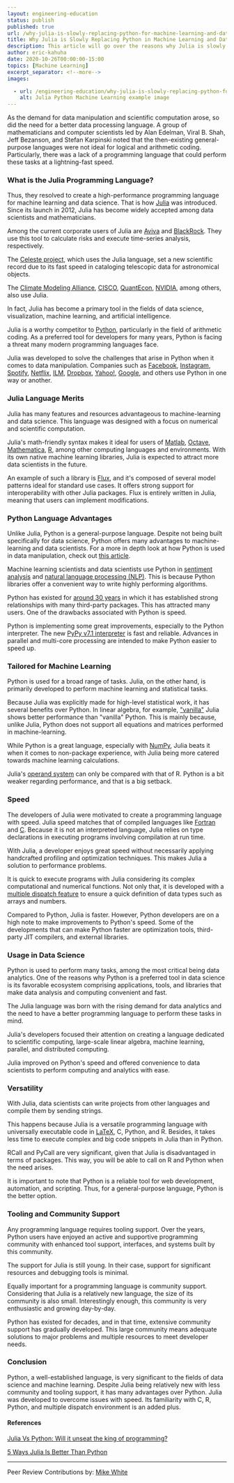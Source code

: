 ```yaml
---
layout: engineering-education
status: publish
published: true
url: /why-julia-is-slowly-replacing-python-for-machine-learning-and-data-science/
title: Why Julia is Slowly Replacing Python in Machine Learning and Data Science
description: This article will go over the reasons why Julia is slowly replacing Python within Machine Learning and Data Science
author: eric-kahuha
date: 2020-10-26T00:00:00-15:00
topics: [Machine Learning]
excerpt_separator: <!--more-->
images:

  - url: /engineering-education/why-julia-is-slowly-replacing-python-for-machine-learning-and-data-science/hero.jpg
    alt: Julia Python Machine Learning example image
---
```

As the demand for data manipulation and scientific computation arose, so did the need for a better data processing language. A group of mathematicians and computer scientists led by Alan Edelman, Viral B. Shah, Jeff Bezanson, and Stefan Karpinski noted that the then-existing general-purpose languages were not ideal for logical and arithmetic coding. Particularly, there was a lack of a programming language that could perform these tasks at a lightning-fast speed.
<!--more-->
### What is the Julia Programming Language?
Thus, they resolved to create a high-performance programming language for machine learning and data science. That is how [Julia](https://julialang.org/) was introduced. Since its launch in 2012, Julia has become widely accepted among data scientists and mathematicians.

Among the current corporate users of Julia are [Aviva](https://www.aviva.com/) and [BlackRock](https://www.blackrock.com/corporate). They use this tool to calculate risks and execute time-series analysis, respectively.

The [Celeste project](https://juliacomputing.com/case-studies/celeste/), which uses the Julia language, set a new scientific record due to its fast speed in cataloging telescopic data for astronomical objects.

The [Climate Modeling Alliance](https://clima.caltech.edu/), [CISCO](https://www.cisco.com/), [QuantEcon](https://quantecon.org/), [NVIDIA](https://www.nvidia.com/en-us/), among others, also use Julia.

In fact, Julia has become a primary tool in the fields of data science, visualization, machine learning, and artificial intelligence.

Julia is a worthy competitor to [Python](https://www.python.org/), particularly in the field of arithmetic coding. As a preferred tool for developers for many years, Python is facing a threat many modern programming languages face.

Julia was developed to solve the challenges that arise in Python when it comes to data manipulation. Companies such as [Facebook](https://www.facebook.com/), [Instagram](https://www.instagram.com/?hl=en), [Spotify](https://www.spotify.com/), [Netflix](https://www.netflix.com/), [ILM](https://www.ilm.com/), [Dropbox](https://www.dropbox.com/), [Yahoo!](https://mail.yahoo.com/), [Google](https://google.com/), and others use Python in one way or another.

### Julia Language Merits
Julia has many features and resources advantageous to machine-learning and data science. This language was designed with a focus on numerical and scientific computation.

Julia's math-friendly syntax makes it ideal for users of [Matlab](https://www.mathworks.com/products/matlab.html), [Octave](https://www.gnu.org/software/octave/about), [Mathematica](https://www.mathematica.org/), [R](https://www.r-project.org/), among other computing languages and environments. With its own native machine learning libraries, Julia is expected to attract more data scientists in the future.

An example of such a library is [Flux](https://fluxml.ai/), and it's composed of several model patterns ideal for standard use cases. It offers strong support for interoperability with other Julia packages. Flux is entirely written in Julia, meaning that users can implement modifications.

### Python Language Advantages
Unlike Julia, Python is a general-purpose language. Despite not being built specifically for data science, Python offers many advantages to machine-learning and data scientists. For a more in depth look at how Python is used in data manipulation, check out [this article](/engineering-education/matplotlib-visualization-python/).

Machine learning scientists and data scientists use Python in [sentiment analysis](https://en.wikipedia.org/wiki/Sentiment_analysis) and [natural language processing (NLP)](/engineering-education/five-real-life-use-cases-of-natural-language-processing-nlp/). This is because Python libraries offer a convenient way to write highly performing algorithms.

Python has existed for [around 30 years](https://en.wikipedia.org/wiki/Python_(programming_language)) in which it has established strong relationships with many third-party packages. This has attracted many users. One of the drawbacks associated with Python is speed.

Python is implementing some great improvements, especially to the Python interpreter. The new [PyPy v7.1 interpreter](https://doc.pypy.org/en/latest/release-v7.1.0.html) is fast and reliable. Advances in parallel and multi-core processing are intended to make Python easier to speed up.

### Tailored for Machine Learning
Python is used for a broad range of tasks. Julia, on the other hand, is primarily developed to perform machine learning and statistical tasks.

Because Julia was explicitly made for high-level statistical work, it has several benefits over Python. In linear algebra, for example, ["vanilla"](https://en.wikipedia.org/wiki/Vanilla_software) Julia shows better performance than "vanilla" Python. This is mainly because, unlike Julia, Python does not support all equations and matrices performed in machine-learning.

While Python is a great language, especially with [NumPy](https://numpy.org/), Julia beats it when it comes to non-package experience, with Julia being more catered towards machine learning calculations.

Julia's [operand system](https://docs.julialang.org/en/v1/base/math/) can only be compared with that of R. Python is a bit weaker regarding performance, and that is a big setback.

### Speed
The developers of Julia were motivated to create a programming language with speed. Julia speed matches that of compiled languages like [Fortran](https://www.fortran.com/) and [C](https://www.learn-c.org/). Because it is not an interpreted language, Julia relies on type declarations in executing programs involving compilation at run time.

With Julia, a developer enjoys great speed without necessarily applying handcrafted profiling and optimization techniques. This makes Julia a solution to performance problems.

It is quick to execute programs with Julia considering its complex computational and numerical functions. Not only that, it is developed with a [multiple dispatch feature](https://discourse.julialang.org/t/why-is-multiple-dispatch-a-feature/) to ensure a quick definition of data types such as arrays and numbers.

Compared to Python, Julia is faster. However, Python developers are on a high note to make improvements to Python's speed. Some of the developments that can make Python faster are optimization tools, third-party JIT compilers, and external libraries.

### Usage in Data Science
Python is used to perform many tasks, among the most critical being data analytics. One of the reasons why Python is a preferred tool in data science is its favorable ecosystem comprising applications, tools, and libraries that make data analysis and computing convenient and fast.

The Julia language was born with the rising demand for data analytics and the need to have a better programming language to perform these tasks in mind.

Julia's developers focused their attention on creating a language dedicated to scientific computing, large-scale linear algebra, machine learning, parallel, and distributed computing.

Julia improved on Python's speed and offered convenience to data scientists to perform computing and analytics with ease.

### Versatility
With Julia, data scientists can write projects from other languages and compile them by sending strings.

This happens because Julia is a versatile programming language with universally executable code in [LaTeX](https://www.latex-project.org/), C, Python, and R. Besides, it takes less time to execute complex and big code snippets in Julia than in Python.

RCall and PyCall are very significant, given that Julia is disadvantaged in terms of packages. This way, you will be able to call on R and Python when the need arises.

It is important to note that Python is a reliable tool for web development, automation, and scripting. Thus, for a general-purpose language, Python is the better option.

### Tooling and Community Support
Any programming language requires tooling support. Over the years, Python users have enjoyed an active and supportive programming community with enhanced tool support, interfaces, and systems built by this community.

The support for Julia is still young. In their case, support for significant resources and debugging tools is minimal.

Equally important for a programming language is community support. Considering that Julia is a relatively new language, the size of its community is also small. Interestingly enough, this community is very enthusiastic and growing day-by-day.

Python has existed for decades, and in that time, extensive community support has gradually developed. This large community means adequate solutions to major problems and multiple resources to meet developer needs.

### Conclusion
Python, a well-established language, is very significant to the fields of data science and machine learning. Despite Julia being relatively new with less community and tooling support, it has many advantages over Python. Julia was developed to overcome issues with speed. Its familiarity with C, R, Python, and multiple dispatch environment is an added plus.

#### References
[Julia Vs Python: Will it unseat the king of programming?](https://theiotmagazine.com/julia-vs-python-will-it-unseat-the-king-of-programming-8220e4cd2e0a)

[5 Ways Julia Is Better Than Python](https://towardsdatascience.com/5-ways-julia-is-better-than-python-334cc66d64ae)

---
Peer Review Contributions by: [Mike White](/engineering-education/authors/mike-white/)
